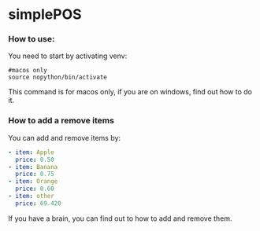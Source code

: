 # simplePOS

### How to use:

You need to start by activating venv:
```
#macos only
source nopython/bin/activate
```

This command is for macos only, if you are on windows, find out how to do it.

### How to add a remove items

You can add and remove items by:

```yaml
- item: Apple
  price: 0.50
- item: Banana
  price: 0.75
- item: Orange
  price: 0.60
- item: other
  price: 69.420
```

If you have a brain, you can find out to how to add and remove them. 
